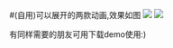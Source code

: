 #(自用)可以展开的两款动画,效果如图
![](http://oenmdzxge.bkt.clouddn.com/%E8%8B%A5%E6%B0%B4GIF%E6%88%AA%E5%9B%BE_2016%E5%B9%B411%E6%9C%887%E6%97%A511%E7%82%B917%E5%88%860%E7%A7%92.gif)
![](http://oenmdzxge.bkt.clouddn.com/%E8%8B%A5%E6%B0%B4GIF%E6%88%AA%E5%9B%BE_2016%E5%B9%B411%E6%9C%887%E6%97%A511%E7%82%B921%E5%88%8629%E7%A7%92.gif)

有同样需要的朋友可用下载demo使用:)
